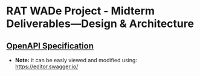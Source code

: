 # RAT WADe Project - Midterm Deliverables—Design & Architecture

## [OpenAPI Specification](https://github.com/Kropius/WADe-project/tree/main/documentation/openapi.yaml)
- **Note:** it can be easly viewed and modified using: https://editor.swagger.io/
